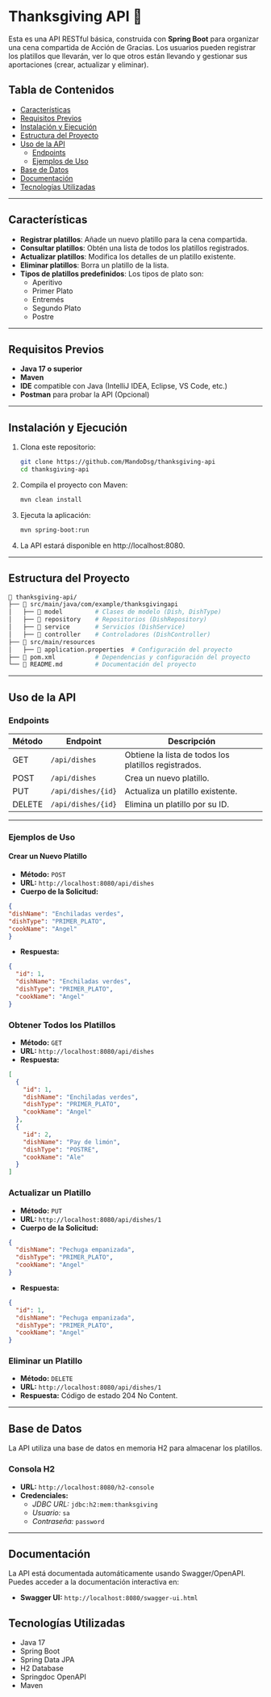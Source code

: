 # Thanksgiving API 🦃

Esta es una API RESTful básica, construida con **Spring Boot** para organizar una cena compartida de Acción de Gracias. Los usuarios pueden registrar los platillos que llevarán, ver lo que otros están llevando y gestionar sus aportaciones (crear, actualizar y eliminar).

## Tabla de Contenidos
- [Características](#características)
- [Requisitos Previos](#requisitos-previos)
- [Instalación y Ejecución](#instalación-y-ejecución)
- [Estructura del Proyecto](#estructura-del-proyecto)
- [Uso de la API](#uso-de-la-api)
    - [Endpoints](#endpoints)
    - [Ejemplos de Uso](#ejemplos-de-uso)
- [Base de Datos](#base-de-datos)
- [Documentación](#documentación)
- [Tecnologías Utilizadas](#tecnologías-utilizadas)

---

## Características

- **Registrar platillos**: Añade un nuevo platillo para la cena compartida.
- **Consultar platillos**: Obtén una lista de todos los platillos registrados.
- **Actualizar platillos**: Modifica los detalles de un platillo existente.
- **Eliminar platillos**: Borra un platillo de la lista.
- **Tipos de platillos predefinidos**: Los tipos de plato son:
    - Aperitivo
    - Primer Plato
    - Entremés
    - Segundo Plato
    - Postre

---

## Requisitos Previos

- **Java 17 o superior**
- **Maven**
- **IDE** compatible con Java (IntelliJ IDEA, Eclipse, VS Code, etc.)
- **Postman** para probar la API (Opcional)

---

## Instalación y Ejecución

1. Clona este repositorio:
   ```bash
   git clone https://github.com/MandoDsg/thanksgiving-api
   cd thanksgiving-api
   ```
2. Compila el proyecto con Maven:
   ```bash
   mvn clean install
   ```
3. Ejecuta la aplicación:
    ```bash
    mvn spring-boot:run
4.  La API estará disponible en http://localhost:8080.

---
## Estructura del Proyecto
```bash
📁 thanksgiving-api/
├── 📁 src/main/java/com/example/thanksgivingapi
│   ├── 📁 model         # Clases de modelo (Dish, DishType)
│   ├── 📁 repository    # Repositorios (DishRepository)
│   ├── 📁 service       # Servicios (DishService)
│   ├── 📁 controller    # Controladores (DishController)
├── 📁 src/main/resources
│   ├── 📄 application.properties  # Configuración del proyecto
├── 📄 pom.xml           # Dependencias y configuración del proyecto
└── 📄 README.md         # Documentación del proyecto
```
---
## Uso de la API

### Endpoints

| Método | Endpoint                | Descripción                      |
|--------|-------------------------|----------------------------------|
| GET    | `/api/dishes`           | Obtiene la lista de todos los platillos registrados. |
| POST   | `/api/dishes`           | Crea un nuevo platillo.          |
| PUT    | `/api/dishes/{id}`      | Actualiza un platillo existente. |
| DELETE | `/api/dishes/{id}`      | Elimina un platillo por su ID.   |

---

### Ejemplos de Uso

#### Crear un Nuevo Platillo

- **Método:** `POST`
- **URL:** `http://localhost:8080/api/dishes`
- **Cuerpo de la Solicitud:**
```json
{
"dishName": "Enchiladas verdes",
"dishType": "PRIMER_PLATO",
"cookName": "Angel"
}
```
- **Respuesta:**
```json
{
  "id": 1,
  "dishName": "Enchiladas verdes",
  "dishType": "PRIMER_PLATO",
  "cookName": "Angel"
}
```
### Obtener Todos los Platillos

- **Método:** `GET`
- **URL:** `http://localhost:8080/api/dishes`
- **Respuesta:**
```json
[
  {
    "id": 1,
    "dishName": "Enchiladas verdes",
    "dishType": "PRIMER_PLATO",
    "cookName": "Angel"
  },
  {
    "id": 2,
    "dishName": "Pay de limón",
    "dishType": "POSTRE",
    "cookName": "Ale"
  }
]
```
### Actualizar un Platillo

- **Método:** `PUT`
- **URL:** `http://localhost:8080/api/dishes/1`
- **Cuerpo de la Solicitud:**
```json
{
  "dishName": "Pechuga empanizada",
  "dishType": "PRIMER_PLATO",
  "cookName": "Angel"
}
```
- **Respuesta:**
```json
{
  "id": 1,
  "dishName": "Pechuga empanizada",
  "dishType": "PRIMER_PLATO",
  "cookName": "Angel"
}
```
### Eliminar un Platillo

- **Método:** `DELETE`
- **URL:** `http://localhost:8080/api/dishes/1`
- **Respuesta:** Código de estado 204 No Content.

---

## Base de Datos
La API utiliza una base de datos en memoria H2 para almacenar los platillos.
### Consola H2
- **URL:** `http://localhost:8080/h2-console`
- **Credenciales:**
  - *JDBC URL:* `jdbc:h2:mem:thanksgiving`
  - *Usuario:* `sa`
  - *Contraseña:* `password`

---

## Documentación
La API está documentada automáticamente usando Swagger/OpenAPI. Puedes acceder a la documentación interactiva en:
- **Swagger UI:** `http://localhost:8080/swagger-ui.html`

## Tecnologías Utilizadas

- Java 17
- Spring Boot
- Spring Data JPA
- H2 Database
- Springdoc OpenAPI
- Maven
